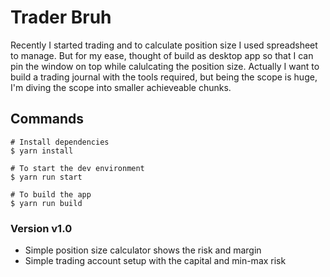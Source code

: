 # Trader Bruh

Recently I started trading and to calculate position size I used spreadsheet to manage. But for my ease, thought of build as desktop app so that I can pin the window on top while calulcating the position size. Actually I want to build a trading journal with the tools required, but being the scope is huge, I'm diving the scope into smaller achieveable chunks.

## Commands
```
# Install dependencies
$ yarn install

# To start the dev environment
$ yarn run start

# To build the app
$ yarn run build
```

### Version v1.0
- Simple position size calculator shows the risk and margin
- Simple trading account setup with the capital and min-max risk